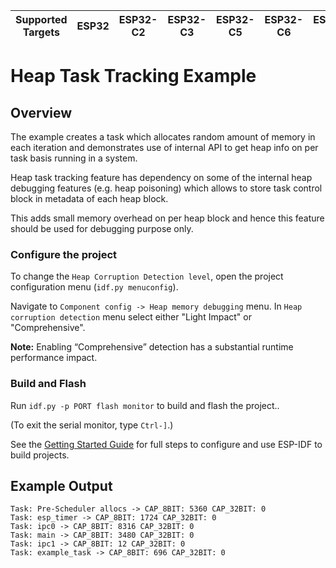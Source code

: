 | Supported Targets | ESP32 | ESP32-C2 | ESP32-C3 | ESP32-C5 | ESP32-C6 | ESP32-H2 | ESP32-P4 | ESP32-S2 | ESP32-S3 |
| ----------------- | ----- | -------- | -------- | -------- | -------- | -------- | -------- | -------- | -------- |

# Heap Task Tracking Example

## Overview

The example creates a task which allocates random amount of memory in each iteration and demonstrates use of internal API to get heap info on per task basis running in a system.

Heap task tracking feature has dependency on some of the internal heap debugging features (e.g. heap poisoning) which allows to store task control block in metadata of each heap block.

This adds small memory overhead on per heap block and hence this feature should be used for debugging purpose only.

### Configure the project

To change the `Heap Corruption Detection level`, open the project configuration menu (`idf.py menuconfig`).

Navigate to `Component config -> Heap memory debugging` menu. In `Heap corruption detection` menu select either "Light Impact" or "Comprehensive".

**Note:** Enabling “Comprehensive” detection has a substantial runtime performance impact.

### Build and Flash

Run `idf.py -p PORT flash monitor` to build and flash the project..

(To exit the serial monitor, type ``Ctrl-]``.)

See the [Getting Started Guide](https://docs.espressif.com/projects/esp-idf/en/latest/get-started/index.html) for full steps to configure and use ESP-IDF to build projects.

## Example Output

```
Task: Pre-Scheduler allocs -> CAP_8BIT: 5360 CAP_32BIT: 0
Task: esp_timer -> CAP_8BIT: 1724 CAP_32BIT: 0
Task: ipc0 -> CAP_8BIT: 8316 CAP_32BIT: 0
Task: main -> CAP_8BIT: 3480 CAP_32BIT: 0
Task: ipc1 -> CAP_8BIT: 12 CAP_32BIT: 0
Task: example_task -> CAP_8BIT: 696 CAP_32BIT: 0
```
